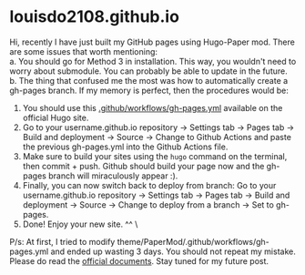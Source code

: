 # louisdo2108.github.io
Hi, recently I have just built my GitHub pages using Hugo-Paper mod. There are some issues that worth mentioning: \
a. You should go for Method 3 in installation. This way, you wouldn't need to worry about submodule. You can probably be able to update in the future. \
b. The thing that confused me the most was how to automatically create a gh-pages branch. If my memory is perfect, then the procedures would be:
   1. You should use this [.github/workflows/gh-pages.yml](https://gohugo.io/hosting-and-deployment/hosting-on-github/#build-hugo-with-github-action) available on the official Hugo site.
   2. Go to your username.github.io repository -> Settings tab -> Pages tab -> Build and deployment -> Source -> Change to Github Actions and paste the previous gh-pages.yml into the Github Actions file.
   3. Make sure to build your sites using the `hugo` command on the terminal, then commit + push. Github should build your page now and the gh-pages branch will miraculously appear :).
   4. Finally, you can now switch back to deploy from branch: Go to your username.github.io repository -> Settings tab -> Pages tab -> Build and deployment -> Source -> Change to deploy from a branch -> Set to gh-pages.
   5. Done! Enjoy your new site. ^^ \

P/s: At first, I tried to modify theme/PaperMod/.github/workflows/gh-pages.yml and ended up wasting 3 days. You should not repeat my mistake. Please do read the [official documents](https://gohugo.io/getting-started/quick-start/). Stay tuned for my future post.
